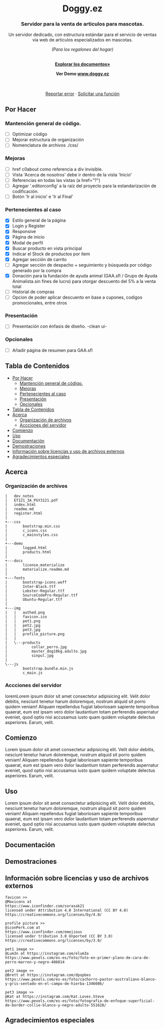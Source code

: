 [//]: # (@eukelade)

<div align="center">
    <h1>Doggy.ez</h1>
    <h3>Servidor para la venta de articulos para mascotas.</h2>
    <p align="center">
        Un servidor dedicado, con estructura estándar para el servicio de ventas via web de articulos especializados en mascotas.
        <p><em>(Para los regalones del hogar)</em></p>
        <br />
        <a href="#documentación"><strong>Explorar los documentos»</strong></a>
        <strong>
          <p>Ver Demo <a href="https://eukeladee.github.io/doggy.ez/">www.doggy.ez</a></p>
        </strong>
        <br />
        <br />
        <a href="#">Reportar error</a>
            ·
        <a href="#">Solicitar una función</a>
    </p>
</div>

## Por Hacer
### Mantención general de código.
- [ ] Optimizar código
- [ ] Mejorar estructura de organización
- [ ] Nomenclatura de archivos ./css/

### Mejoras
- [ ] href c0about como referencia a div invisible.
- [ ] Vista 'Acerca de nosotros' debe ir dentro de la vista 'Inicio'
- [ ] Referencias en todas las vistas (a href="?")
- [ ] Agregar '.editorconfig' a la raíz del proyecto para la estandarización de codificación.
- [ ] Botón 'Ir al inicio' e 'Ir al Final'

### Pertenecientes al caso
- [x] Estilo general de la página
- [x] Login y Register
- [x] Responsive
- [x] Página de inicio
- [x] Modal de perfil
- [x] Buscar producto en vista principal
- [x] Indicar el Stock de productos por ítem
- [x] Agregar sección de carrito
- [ ] Agregar sección de despacho + seguimiento y búsqueda por código generado por la compra
- [x] Donación para la fundación de ayuda animal (GAA.sfl / Grupo de Ayuda Animalista.sin fines de lucro) para otorgar descuento del 5% a la venta total
- [ ] Historial de compras
- [ ] Opcion de poder aplicar descuento en base a cupones, codigos promocionales, entre otros

### Presentación
- [ ] Presentación con énfasis de diseño. -clean ui-

### Opcionales
- [ ] Añadir página de resumen para GAA.sfl

## Tabla de Contenidos
- [Por Hacer](#por-hacer)
	- [Mantención general de código.](#mantención-general-de-código)
	- [Mejoras](#mejoras)
	- [Pertenecientes al caso](#pertenecientes-al-caso)
	- [Presentación](#presentación)
	- [Opcionales](#opcionales)
- [Tabla de Contenidos](#tabla-de-contenidos)
- [Acerca](#acerca)
	- [Organización de archivos](#organización-de-archivos)
	- [Accciones del servidor](#accciones-del-servidor)
- [Comienzo](#comienzo)
- [Uso](#uso)
- [Documentación](#documentación)
- [Demostraciones](#demostraciones)
- [Información sobre licencias y uso de archivos externos](#información-sobre-licencias-y-uso-de-archivos-externos)
- [Agradecimientos especiales](#agradecimientos-especiales)

## Acerca

### Organización de archivos

	|   dev_notes
	|   ET121_3A_PGY3121.pdf
	|   index.html
	|   readme.md
	|   register.html
	|
	+---css
	|       bootstrap.min.css
	|       c_icons.css
	|       c_mainstyles.css
	|
	+---demo
	|       logged.html
	|       products.html
	|
	+---docs
	|       license.materialize
	|       materialize.readme.md
	|
	+---fonts
	|       bootstrap-icons.woff
	|       Inter-Black.ttf
	|       Lobster-Regular.ttf
	|       SourceCodePro-Regular.ttf
	|       Ubuntu-Regular.ttf
	|
	+---img
	|   |   authed.png
	|   |   favicon.ico
	|   |   pet1.png
	|   |   pet2.jpg
	|   |   pet3.jpg
	|   |   profile_picture.png
	|   |
	|   \---products
	|           collar_perro.jpg
	|           master_dog18kg.adulto.jpg
	|           sinpul.jpg
	|
	\---js
			bootstrap.bundle.min.js
			c_main.js

### Accciones del servidor

loremLorem ipsum dolor sit amet consectetur adipisicing elit. Velit dolor debitis, nesciunt tenetur harum doloremque, nostrum aliquid sit porro quidem veniam! Aliquam repellendus fugiat laboriosam sapiente temporibus quaerat, eum est ipsam vero dolor laudantium totam perferendis aspernatur eveniet, quod optio nisi accusamus iusto quam quidem voluptate delectus asperiores. Earum, velit.

## Comienzo

Lorem ipsum dolor sit amet consectetur adipisicing elit. Velit dolor debitis, nesciunt tenetur harum doloremque, nostrum aliquid sit porro quidem veniam! Aliquam repellendus fugiat laboriosam sapiente temporibus quaerat, eum est ipsam vero dolor laudantium totam perferendis aspernatur eveniet, quod optio nisi accusamus iusto quam quidem voluptate delectus asperiores. Earum, velit.

## Uso
Lorem ipsum dolor sit amet consectetur adipisicing elit. Velit dolor debitis, nesciunt tenetur harum doloremque, nostrum aliquid sit porro quidem veniam! Aliquam repellendus fugiat laboriosam sapiente temporibus quaerat, eum est ipsam vero dolor laudantium totam perferendis aspernatur eveniet, quod optio nisi accusamus iusto quam quidem voluptate delectus asperiores. Earum, velit.

## Documentación

## Demostraciones

## Información sobre licencias y uso de archivos externos

    favicon >>
    @Maxicons at
    https://www.iconfinder.com/sorasak21
    licensed under Attribution 4.0 International (CC BY 4.0)
    https://creativecommons.org/licenses/by/4.0/

    profile picture >>
    @iconPerk.com at
    https://www.iconfinder.com/emojious
    licensed under tribution 3.0 Unported (CC BY 3.0)
    https://creativecommons.org/licenses/by/3.0/

    pet1 image >>
    @Lum3n at https://instagram.com/elum3a
    https://www.pexels.com/es-es/foto/foto-en-primer-plano-de-cara-de-perro-marron-y-negro-406014

    pet2 image >>
    @Brett at https://instagram.com/dpopbes
    https://www.pexels.com/es-es/foto/cachorro-pastor-australiano-blanco-y-gris-sentado-en-el-campo-de-hierba-1346086/

    pet3 image >>
    @Kat at https://instagram.com/Kat.Loves.Steve
    https://www.pexels.com/es-es/foto/fotografia-de-enfoque-superficial-de-border-collie-blanco-y-negro-adulto-551628/

## Agradecimientos especiales